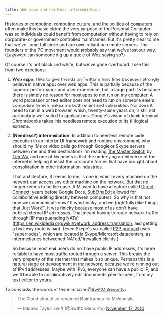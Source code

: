 ```yaml
---
title: Web apps and needless intermediation
---
```


Histories of computing, computing culture, and the politics of computers often make this basic claim: the very purpose of the Personal Computer was so individuals could benefit from computation without having to rely on corporate- or government-controlled mainframes. But it's pretty clear to me that we've come full circle and are over-reliant on remote servers. The founders of the PC movement would probably say that we've lost our way. (Lazyweb: can someone dig up a quote of Woz saying so?)

Of course it's not black and white, but we've gone overboard. I see this from two directions:

1. **Web apps**. I like to give friends on Twitter a hard time because I strongly believe in native apps over web apps. This is partially because of the superior performance and user experience, but in large part it's because there is simply no reason for most apps to not run on my computer. A word processor or text editor does not need to run on someone else's computers (which makes me both reliant and vulnerable). Nor does it need to run in a web browser, which, twenty-some years on, is still not particularly well suited to applications. Google's vision of dumb terminal Chromebooks takes this needless remote execution to its (il)logical extreme.

2. **(Needless?) intermediation**. In addition to needless remote code execution in an inferior UI framework and runtime environment, why should my IMs or video calls go through Google or Skype servers between me and their destination? I'm reading [The Master Switch](http://www.amazon.com/The-Master-Switch-Information-Empires/dp/0307390993) by [Tim Wu](http://timwu.org/), and one of his points is that the underlying architecture of the internet is helping it resist the corporate forces that have brought about consolidation in other information industries.

	That architecture, it seems to me, is one in which every machine on the network can access any other machine on the network. But that no longer seems to be the case. AIM used to have a feature called [Direct Connect](https://trac.adium.im/wiki/ServiceFeatures); years before Google Docs, [SubEthaEdit](http://www.codingmonkeys.de/subethaedit/) allowed for collaborative editing directly between computers. So why is that not how we communicate now? It was finicky, and we (rightfully) like things that Just Work™. It was finicky because most of us don't have public/external IP addresses. That meant having to route network traffic through [IP masquerading NATs](https://en.wikipedia.org/wiki/Network_address_translation, and getting a two-way route is hard.	(Even Skype's so-called [P2P protocol](https://en.wikipedia.org/wiki/Skype_protocol) uses "supernodes", which are located in Skype/Microsoft datacenters, as intermediaries betweened NATed/firewalled clients.)

	So because most end users do not have public IP addresses, it's more reliable to have most traffic routed through a server. This breaks the very property of the internet that makes it so unique. Perhaps this is a natural stage of development in the network, because we're running out of IPv4 addresses. Maybe with IPv6, everyone can have a public IP, and we'll be able to collaboratively edit documents peer-to-peer, from my text editor to yours.

To conclude, the words of the inimitable [@SwiftOnSecurity](https://twitter.com/SwiftOnSecurity):

<blockquote class="twitter-tweet" lang="en"><p>The Cloud should be renamed Mainframes for Millennials</p>&mdash; InfoSec Taylor Swift (@SwiftOnSecurity) <a href="https://twitter.com/SwiftOnSecurity/status/534478342267740160">November 17, 2014</a></blockquote>
<script async src="//platform.twitter.com/widgets.js" charset="utf-8"></script>